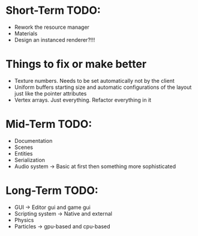 # Short-Term TODO:
- Rework the resource manager
- Materials
- Design an instanced renderer?!!!

# Things to fix or make better 
- Texture numbers. Needs to be set automatically not by the client
- Uniform buffers starting size and automatic configurations of the layout just like the pointer attributes
- Vertex arrays. Just everything. Refactor everything in it

# Mid-Term TODO:
- Documentation
- Scenes
- Entities
- Serialization
- Audio system -> Basic at first then something more sophisticated

# Long-Term TODO:
- GUI -> Editor gui and game gui
- Scripting system -> Native and external
- Physics
- Particles -> gpu-based and cpu-based 

